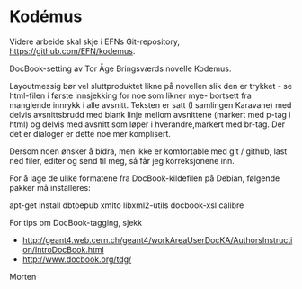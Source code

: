 Kodémus
=======


Videre arbeide skal skje i EFNs Git-repository, https://github.com/EFN/kodemus.



DocBook-setting av Tor Åge Bringsværds novelle Kodemus. 

Layoutmessig bør vel sluttproduktet likne på novellen slik den er
trykket - se html-filen i første innsjekking for noe som likner mye-
bortsett fra manglende innrykk i alle avsnitt. Teksten er satt (I
samlingen Karavane) med delvis avsnittsbrudd med blank linje mellom
avsnittene (markert med p-tag i html) og delvis med avsnitt som løper
i hverandre,markert med br-tag. Der det er dialoger er dette noe mer
komplisert.

Dersom noen ønsker å bidra, men ikke er komfortable med git / github,
last ned filer, editer og send til meg, så får jeg korreksjonene inn.

For å lage de ulike formatene fra DocBook-kildefilen på Debian, følgende
pakker må installeres:

  apt-get install dbtoepub xmlto libxml2-utils docbook-xsl calibre

For tips om DocBook-tagging, sjekk

 * http://geant4.web.cern.ch/geant4/workAreaUserDocKA/AuthorsInstruction/IntroDocBook.html
 * http://www.docbook.org/tdg/

Morten
